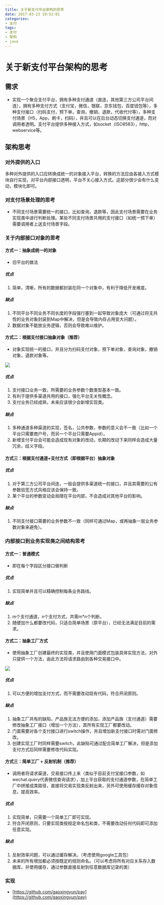 ```yaml
---
title: 关于新支付平台架构的思考
date: 2017-03-23 19:52:01
categories: 
- 支付
tags:
- 支付
- 架构
- java
---
```


# 关于新支付平台架构的思考

## 需求

- 实现一个聚合支付平台，拥有多种支付通道（直连，其他第三方公司平台间连），拥有多种支付方式（支付宝，微信，银联，京东钱包，百度钱包等），多种支付接口（扫码支付，预下单，查询，撤销，退款，代收代付等），多种支付场景（H5，App，刷卡，扫码），并且可以在后台动态切换支付通道，而对调用者透明。支付平台提供多种接入方式，如socket（ISO8583），http，webservice等。

## 架构思考

### 对外提供的入口

多种对外提供的入口应转换成统一的对象接入平台，转换的方法应由各接入方式模块自行实现，对平台内部接口透明，平台不关心接入方式。这部分很少会有什么变动，模块化即可。


### 对支付场景处理的思考

- 不同支付场景需要统一的接口，比如查询，退款等，因此支付场景需要在业务实现类中进行判断处理。某些不同支付场景共用的支付接口（如统一预下单）需要调用者上送支付场景字段。



### 关于内部接口对象的思考

#### 方式一：抽象成统一的对象

- 旧平台的做法

##### 优点
1. 简单，清晰，所有的数据都封装在同一个对象中，有利于降低开发难度。

##### 缺点
1. 不同平台不同业务不同长度的字段强行塞到一起导致对象庞大（可通过将无共性的业务对象封装到Map中解决，但是会导致内存占用变大问题）。
2. 数据对象不能放业务逻辑，否则会导致难以维护。

#### 方式二：根据支付接口抽象对象（推荐）

- 对象实现统一的接口，并且分为扫码支付对象，预下单对象，查询对象，撤销对象，退款对象等。

![](https://gaoxingyun.github.io/image/pay_02.png)

##### 优点
1. 支付接口业务一致，所需要的业务参数个数类型基本一致。
2. 有利于提供多渠道共用的接口，强化平台无关性概念。
3. 支付业务已经成熟，未来应该很少会新增实现类。

##### 缺点
1. 多种通道多种渠道的实现，签名，公共参数，参数的意义会不一致（比如一个平台只需要商户号，而另一个平台只需要Appid）。
2. 新增支付平台会可能会造成现有对象的改动，长期的改动下来同样会造成大量冗余，歧义字段。

#### 方式三：根据支付通道+支付方式（即根据平台）抽象对象

##### 优点
1. 对于第三方公司平台间连，一般会提供多渠道统一的接口，并且其需要的公有参数验签方式风格应该会保持一致。
2. 某个平台的参数变动会局限在平台内部，不会造成对其他平台的影响。

##### 缺点
1. 不同支付接口需要的业务参数不一致（同样可通过Map，或再抽象一层业务参数对象来避免）。

### 内部接口到业务实现类之间结构思考

#### 方式一：普通模式

- 即在每个字段区分接口做判断

##### 优点
1. 实现简单并且可以精确控制每条业务路线。

##### 缺点
1. m个支付通道，n个支付方式，共需m*n个判断。
2. 随便加什么都要改代码，只适合简单场景（原平台），已经无法满足目前的需求。

#### 方式二：抽象工厂方式

- 使用抽象工厂创建最终的实现类，并且使用门面模式包装具体实现方法，对外只提供一个方法，由此方法将请求路由到各种交易接口中。

![](https://gaoxingyun.github.io/image/pay_1.png)

##### 优点
1. 可以方便的增加支付方式，而不需要改动现有代码，符合开闭原则。

##### 缺点
1. 抽象工厂共有的缺陷，产品族无法方便的添加，添加产品族（支付通道）需要修改抽象工厂接口（增加一个方法），其所有实现工厂都要改动。
2. 门面需要对各个支付接口进行switch操作，并且增加新支付接口时需对门面修改。
3. 创建实现工厂时同样需要switch，此缺陷可通过配合简单工厂解决，但是添加支付方式后同样需要修改代码实现。

#### 方式三：简单工厂 + 反射机制（推荐）

- 调用者将请求渠道，交易接口传上来（类似于目前支付宝接口参数，如wechat.query代表微信查询请求），加上平台获取的支付通道参数，在简单工厂中拼接成类路径，直接将交易实现类反射出来，另外可使用缓存缓存对象信息，提高效率。

##### 优点
1. 实现简单，只需要一个简单工厂即可实现。
2. 符合开闭原则，只要实现类按规定命名包和类，不需要改动任何代码即可添加任意实现。

##### 缺点
1. 反射效率问题，可以通过缓存解决。（考虑使用google工具包）
2. 未来的所有增加都必须按既定的规则命名。（可以考虑将所有对应关系存入数据库，并使用缓存，通过参数直接反射到任意数据库记录的类）


### 实现

- [https://github.com/gaoxingyun/pay](https://github.com/gaoxingyun/pay)